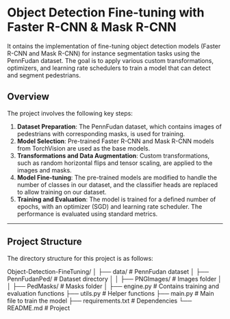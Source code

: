 # Object Detection Fine-tuning with Faster R-CNN & Mask R-CNN

It ontains the implementation of fine-tuning object detection models (Faster R-CNN and Mask R-CNN) for instance segmentation tasks using the PennFudan dataset. The goal is to apply various custom transformations, optimizers, and learning rate schedulers to train a model that can detect and segment pedestrians.

## Overview

The project involves the following key steps:

1. **Dataset Preparation**: The PennFudan dataset, which contains images of pedestrians with corresponding masks, is used for training.
2. **Model Selection**: Pre-trained Faster R-CNN and Mask R-CNN models from TorchVision are used as the base models.
3. **Transformations and Data Augmentation**: Custom transformations, such as random horizontal flips and tensor scaling, are applied to the images and masks.
4. **Model Fine-tuning**: The pre-trained models are modified to handle the number of classes in our dataset, and the classifier heads are replaced to allow training on our dataset.
5. **Training and Evaluation**: The model is trained for a defined number of epochs, with an optimizer (SGD) and learning rate scheduler. The performance is evaluated using standard metrics.

---

## Project Structure

The directory structure for this project is as follows:

Object-Detection-FineTuning/ │ ├── data/ # PennFudan dataset │ ├── PennFudanPed/ # Dataset directory │ │ ├── PNGImages/ # Images folder │ │ ├── PedMasks/ # Masks folder │ ├── engine.py # Contains training and evaluation functions ├── utils.py # Helper functions ├── main.py # Main file to train the model ├── requirements.txt # Dependencies └── README.md # Project



